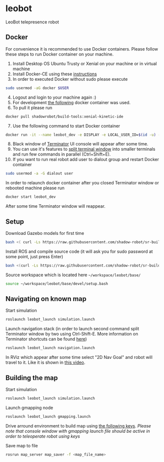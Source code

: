 # leobot
LeoBot telepresence robot

## Docker
For convenience it is recommended to use Docker containers.
Please follow these steps to run Docker container on your machine.

 1. Install Desktop OS Ubuntu Trusty or Xenial on your machine or in virtual machine
 2. Install Docker-CE using these [instructions](https://docs.docker.com/engine/installation/linux/docker-ce/ubuntu/)
 3. In order to executed Docker without sudo please execute
```bash
sudo usermod -aG docker $USER
```
 4. Logout and login to your machine again :)
 5. For development [the following](https://hub.docker.com/r/shadowrobot/build-tools/) docker container was used.
 6. To pull it please run
```bash
docker pull shadowrobot/build-tools:xenial-kinetic-ide
```
 7. Use the following command to start Docker container
```bash
docker run -it --name leobot_dev -e DISPLAY -e LOCAL_USER_ID=$(id -u) -v /tmp/.X11-unix:/tmp/.X11-unix:rw shadowrobot/build-tools:xenial-kinetic-ide
```
 8. Black window of [Terminator](https://gnometerminator.blogspot.com/p/introduction.html) UI console will appear after some time.
 9. You can use it's features to [split terminal window](https://linux.die.net/man/1/terminator) into smaller terminals and run few commands in parallel (Ctrl+Shift+E).
 10. If you want to run real robot add user to dialout group and restart Docker container
```bash
sudo usermod -a -G dialout user
```

In order to relaunch docker container after you closed Terminator window or rebooted machine please run
```bash
docker start leobot_dev
```
After some time Terminator window will reappear.

## Setup

Download Gazebo models for first time

```bash
bash <( curl -Ls https://raw.githubusercontent.com/shadow-robot/sr-build-tools/master/docker/utils/load_gazebo_models.sh)
```

Install ROS and compile source code (it will ask you for sudo password at some point, just press Enter)

```bash
bash <(curl -Ls https://raw.githubusercontent.com/shadow-robot/sr-build-tools/master/ansible/deploy.sh) -o ros-ukraine -r leobot -b kinetic-devel -v kinetic

```

Source workspace which is located here `~/workspace/leobot/base/`
```bash
source ~/workspace/leobot/base/devel/setup.bash
```

## Navigating on known map

Start simulation

```bash
roslaunch leobot_launch simulation.launch
```

Launch navigation stack (in order to launch second command split Terminator window by two using Ctrl-Shift-E. More information on Terminator shortcuts can be found [here](https://dmaricic.wordpress.com/2011/01/28/terminator-keyboard-shortcuts/))
```bash
roslaunch leobot_launch navigation.launch
```

In RViz which appear after some time select "2D Nav Goal" and robot will travel to it.
Like it is shown in [this video](https://www.youtube.com/watch?v=xSdHlC2ISq8).

## Building the map

Start simulation

```bash
roslaunch leobot_launch simulation.launch
```

Launch gmapping node

```bash
roslaunch leobot_launch gmapping.launch
```

Drive arround environment to build map using [the following keys](http://wiki.ros.org/stdr_simulator/Tutorials/Teleop%20with%20teleop_twist_keyboard#Teleoperate_your_robot.21).
*Please note that console window with gmapping launch file should be active in order to teleoperate robot using keys*

Save map to file
```bash
rosrun map_server map_saver -f <map_file_name>
```
